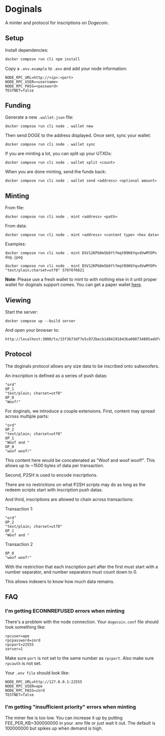 # Doginals

A minter and protocol for inscriptions on Dogecoin. 

## Setup

Install dependencies:

```sh
docker compose run cli npm install
```

Copy a `.env.example` to `.env` and add your node information:

```
NODE_RPC_URL=http://<ip>:<port>
NODE_RPC_USER=<username>
NODE_RPC_PASS=<password>
TESTNET=false
```

## Funding

Generate a new `.wallet.json` file:

```
docker compose run cli node . wallet new
```

Then send DOGE to the address displayed. Once sent, sync your wallet:

```
docker compose run cli node . wallet sync
```

If you are minting a lot, you can split up your UTXOs:

```
docker compose run cli node . wallet split <count>
```

When you are done minting, send the funds back:

```
docker compose run cli node . wallet send <address> <optional amount>
```

## Minting

From file:

```
docker compose run cli node . mint <address> <path>
```

From data:

```
docker compose run cli node . mint <address> <content type> <hex data>
```

Examples:

```
docker compose run cli node . mint DSV12KPb8m5b6YtfmqY89K6YqvdVwMYDPn dog.jpeg
```

```
docker compose run cli node . mint DSV12KPb8m5b6YtfmqY89K6YqvdVwMYDPn "text/plain;charset=utf8" 576f6f6621 
```

**Note**: Please use a fresh wallet to mint to with nothing else in it until proper wallet for doginals support comes. You can get a paper wallet [here](https://www.fujicoin.org/wallet_generator?currency=Dogecoin).

## Viewing

Start the server:

```
docker compose up --build server
```

And open your browser to:

```
http://localhost:3000/tx/15f3b73df7e5c072becb1d84191843ba080734805addfccb650929719080f62e
```

## Protocol

The doginals protocol allows any size data to be inscribed onto subwoofers.

An inscription is defined as a series of push datas:

```
"ord"
OP_1
"text/plain; charset=utf8"
OP_0
"Woof!"
```

For doginals, we introduce a couple extensions. First, content may spread across multiple parts:

```
"ord"
OP_2
"text/plain; charset=utf8"
OP_1
"Woof and "
OP_0
"woof woof!"
```

This content here would be concatenated as "Woof and woof woof!". This allows up to ~1500 bytes of data per transaction.

Second, P2SH is used to encode inscriptions.

There are no restrictions on what P2SH scripts may do as long as the redeem scripts start with inscription push datas.

And third, inscriptions are allowed to chain across transactions:

Transaction 1:

```
"ord"
OP_2
"text/plain; charset=utf8"
OP_1
"Woof and "
```

Transaction 2

```
OP_0
"woof woof!"
```

With the restriction that each inscription part after the first must start with a number separator, and number separators must count down to 0.

This allows indexers to know how much data remains.

## FAQ

### I'm getting ECONNREFUSED errors when minting

There's a problem with the node connection. Your `dogecoin.conf` file should look something like:

```
rpcuser=ape
rpcpassword=zord
rpcport=22555
server=1
```

Make sure `port` is not set to the same number as `rpcport`. Also make sure `rpcauth` is not set.

Your `.env file` should look like:

```
NODE_RPC_URL=http://127.0.0.1:22555
NODE_RPC_USER=ape
NODE_RPC_PASS=zord
TESTNET=false
```

### I'm getting "insufficient priority" errors when minting

The miner fee is too low. You can increase it up by putting FEE_PER_KB=300000000 in your .env file or just wait it out. The default is 100000000 but spikes up when demand is high.
